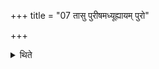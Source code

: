 +++
title = "07 तासु पुरीषमध्यूह्यायम् पुरो"

+++

<details><summary>थिते</summary>

तासु पुरीषमध्यूह्यायं पुरो हरिकेश इति पञ्चचोडा अभ्युपदधाति । द्वेष्यं मनसा ध्यायन्पश्चात्प्राचीमुत्तमाम् ७
</details>
